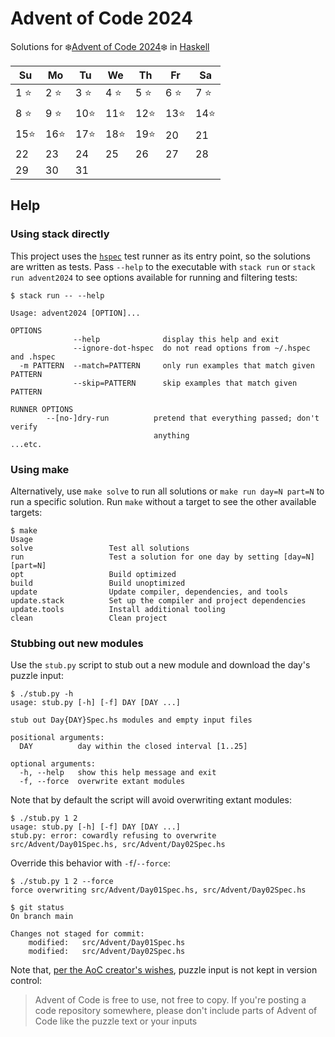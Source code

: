 # Advent of Code 2024

Solutions for ❄️[Advent of Code 2024]❄️ in [Haskell]

| Su   | Mo   | Tu   | We   | Th   | Fr   | Sa   |
| ---- | ---- | ---- | ---- | ---- | ---- | ---- |
| 1 ⭐ | 2 ⭐ | 3 ⭐ | 4 ⭐ | 5 ⭐ | 6 ⭐ | 7 ⭐ |
| 8 ⭐ | 9 ⭐ | 10⭐ | 11⭐ | 12⭐ | 13⭐ | 14⭐ |
| 15⭐ | 16⭐ | 17⭐ | 18⭐ | 19⭐ | 20   | 21   |
| 22   | 23   | 24   | 25   | 26   | 27   | 28   |
| 29   | 30   | 31   |      |      |      |      |

## Help

### Using stack directly

This project uses the [`hspec`][hspec] test runner as its entry point,
so the solutions are written as tests. Pass `--help` to the executable
with `stack run` or `stack run advent2024` to see options available for
running and filtering tests:

```console
$ stack run -- --help

Usage: advent2024 [OPTION]...

OPTIONS
              --help              display this help and exit
              --ignore-dot-hspec  do not read options from ~/.hspec and .hspec
  -m PATTERN  --match=PATTERN     only run examples that match given PATTERN
              --skip=PATTERN      skip examples that match given PATTERN

RUNNER OPTIONS
        --[no-]dry-run          pretend that everything passed; don't verify
                                anything
...etc.
```

### Using make

Alternatively, use `make solve` to run all solutions or
`make run day=N part=N` to run a specific solution. Run `make` without
a target to see the other available targets:

```console
$ make
Usage
solve                 Test all solutions
run                   Test a solution for one day by setting [day=N] [part=N]
opt                   Build optimized
build                 Build unoptimized
update                Update compiler, dependencies, and tools
update.stack          Set up the compiler and project dependencies
update.tools          Install additional tooling
clean                 Clean project
```

### Stubbing out new modules

Use the `stub.py` script to stub out a new module and download the
day's puzzle input:

```console
$ ./stub.py -h
usage: stub.py [-h] [-f] DAY [DAY ...]

stub out Day{DAY}Spec.hs modules and empty input files

positional arguments:
  DAY          day within the closed interval [1..25]

optional arguments:
  -h, --help   show this help message and exit
  -f, --force  overwrite extant modules
```

Note that by default the script will avoid overwriting extant modules:

```console
$ ./stub.py 1 2
usage: stub.py [-h] [-f] DAY [DAY ...]
stub.py: error: cowardly refusing to overwrite src/Advent/Day01Spec.hs, src/Advent/Day02Spec.hs
```

Override this behavior with `-f`/`--force`:

```console
$ ./stub.py 1 2 --force
force overwriting src/Advent/Day01Spec.hs, src/Advent/Day02Spec.hs

$ git status
On branch main

Changes not staged for commit:
    modified:   src/Advent/Day01Spec.hs
    modified:   src/Advent/Day02Spec.hs
```

Note that, [per the AoC creator's wishes][Copying], puzzle input is not
kept in version control:

> Advent of Code is free to use, not free to copy. If you're posting a
> code repository somewhere, please don't include parts of Advent of
> Code like the puzzle text or your inputs

[Advent of Code 2024]: https://adventofcode.com/2024
[Haskell]: https://www.haskell.org
[hspec]: https://hspec.github.io
[Copying]: https://adventofcode.com/about#faq_copying

